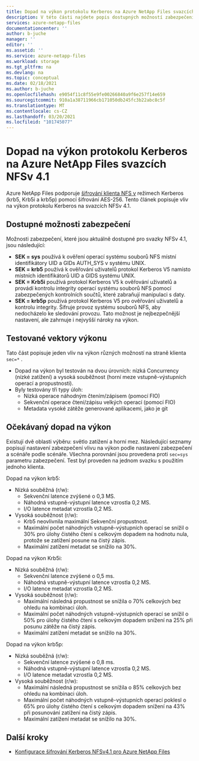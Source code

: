 ```yaml
---
title: Dopad na výkon protokolu Kerberos na Azure NetApp Files svazcích NFSv 4.1 | Microsoft Docs
description: V této části najdete popis dostupných možností zabezpečení, testovaných vektorů výkonu a očekávaného dopadu na výkon protokolu Kerberos na Azure NetApp Files svazcích NFSv 4.1.
services: azure-netapp-files
documentationcenter: ''
author: b-juche
manager: ''
editor: ''
ms.assetid: ''
ms.service: azure-netapp-files
ms.workload: storage
ms.tgt_pltfrm: na
ms.devlang: na
ms.topic: conceptual
ms.date: 02/18/2021
ms.author: b-juche
ms.openlocfilehash: e9054f11c8f55e9fe00266840a9f6e257f14e659
ms.sourcegitcommit: 910a1a38711966cb171050db245fc3b22abc8c5f
ms.translationtype: MT
ms.contentlocale: cs-CZ
ms.lasthandoff: 03/20/2021
ms.locfileid: "101745077"
---
```

# <a name="performance-impact-of-kerberos-on-azure-netapp-files-nfsv41-volumes"></a>Dopad na výkon protokolu Kerberos na Azure NetApp Files svazcích NFSv 4.1

Azure NetApp Files podporuje [šifrování klienta NFS v](configure-kerberos-encryption.md) režimech Kerberos (krb5, Krb5i a krb5p) pomocí šifrování AES-256. Tento článek popisuje vliv na výkon protokolu Kerberos na svazcích NFSv 4.1. 

## <a name="available-security-options"></a>Dostupné možnosti zabezpečení 

Možnosti zabezpečení, které jsou aktuálně dostupné pro svazky NFSv 4.1, jsou následující: 

* **SEK = sys** používá k ověření operací systému souborů NFS místní identifikátory UID a GIDs AUTH_SYS v systému UNIX.
* **SEK = krb5** používá k ověřování uživatelů protokol Kerberos V5 namísto místních identifikátorů UID a GIDS systému UNIX.
* **SEK = Krb5i** používá protokol Kerberos V5 k ověřování uživatelů a provádí kontrolu integrity operací systému souborů NFS pomocí zabezpečených kontrolních součtů, které zabraňují manipulaci s daty.
* **SEK = krb5p** používá protokol Kerberos V5 pro ověřování uživatelů a kontrolu integrity. Šifruje provoz systému souborů NFS, aby nedocházelo ke sledování provozu. Tato možnost je nejbezpečnější nastavení, ale zahrnuje i nejvyšší nároky na výkon.

## <a name="performance-vectors-tested"></a>Testované vektory výkonu

Tato část popisuje jeden vliv na výkon různých možností na straně klienta `sec=*` .

* Dopad na výkon byl testován na dvou úrovních: nízká Concurrency (nízké zatížení) a vysoká souběžnost (horní meze vstupně-výstupních operací a propustnosti).  
* Byly testovány tři typy úloh:  
    * Nízká operace náhodným čtením/zápisem (pomocí FIO)
    * Sekvenční operace čtení/zápisu velkých operací (pomocí FIO)
    * Metadata vysoké zátěže generované aplikacemi, jako je git

## <a name="expected-performance-impact"></a>Očekávaný dopad na výkon 

Existují dvě oblasti výběru: světlo zatížení a horní mez. Následující seznamy popisují nastavení zabezpečení vlivu na výkon podle nastavení zabezpečení a scénáře podle scénáře. Všechna porovnání jsou provedena proti `sec=sys` parametru zabezpečení. Test byl proveden na jednom svazku s použitím jednoho klienta. 

Dopad na výkon krb5:

* Nízká souběžná (r/w):
    * Sekvenční latence zvýšené o 0,3 MS.
    * Náhodná vstupně-výstupní latence vzrostla 0,2 MS.
    * I/O latence metadat vzrostla 0,2 MS.
* Vysoká souběžnost (r/w): 
    * Krb5 neovlivnila maximální Sekvenční propustnost.
    * Maximální počet náhodných vstupně-výstupních operací se snížil o 30% pro úlohy čistého čtení s celkovým dopadem na hodnotu nula, protože se zatížení posune na čistý zápis. 
    * Maximální zatížení metadat se snížilo na 30%.

Dopad na výkon Krb5i: 

* Nízká souběžná (r/w):
    * Sekvenční latence zvýšené o 0,5 ms.
    * Náhodná vstupně-výstupní latence vzrostla 0,2 MS.
    * I/O latence metadat vzrostla 0,2 MS.
* Vysoká souběžnost (r/w): 
    * Maximální následná propustnost se snížila o 70% celkových bez ohledu na kombinaci úloh.
    * Maximální počet náhodných vstupně-výstupních operací se snížil o 50% pro úlohy čistého čtení s celkovým dopadem snížení na 25% při posunu zátěže na čistý zápis. 
    * Maximální zatížení metadat se snížilo na 30%.

Dopad na výkon krb5p:

* Nízká souběžná (r/w):
    * Sekvenční latence zvýšené o 0,8 ms.
    * Náhodná vstupně-výstupní latence vzrostla 0,2 MS.
    * I/O latence metadat vzrostla 0,2 MS.
* Vysoká souběžnost (r/w): 
    * Maximální následná propustnost se snížila o 85% celkových bez ohledu na kombinaci úloh. 
    * Maximální počet náhodných vstupně-výstupních operací poklesl o 65% pro úlohy čistého čtení s celkovým dopadem snížení na 43% při posunování zatížení na čistý zápis. 
    * Maximální zatížení metadat se snížilo na 30%.

## <a name="next-steps"></a>Další kroky  

* [Konfigurace šifrování Kerberos NFSv4.1 pro Azure NetApp Files](configure-kerberos-encryption.md) 
